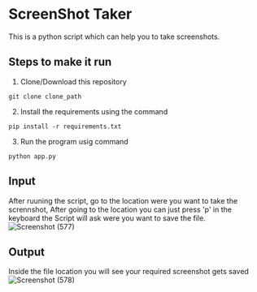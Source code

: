 
# ScreenShot Taker

This is a python script which can help you to take screenshots.

## Steps to make it run

1. Clone/Download this repository
```
git clone clone_path
```
2. Install the requirements using the command
```
pip install -r requirements.txt
```
3. Run the program usig command
```
python app.py
```

## Input 
After ruuning the script, go to the location were you want to take the scrennshot, After going to the location you can just press 'p' in the keyboard the Script will ask were you want to save the file.
![Screenshot (577)](https://user-images.githubusercontent.com/61947484/103616123-da661300-4f51-11eb-9c5a-a85d199f2b39.png)

## Output
Inside the file location you will see your required screenshot gets saved
![Screenshot (578)](https://user-images.githubusercontent.com/61947484/103616232-041f3a00-4f52-11eb-9962-b774495e7b1b.png)